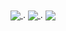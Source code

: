 <a href="https://github.com/legitnull">
  <img align= "center" src="https://komarev.com/ghpvc/?username=legitnull&color=green" />
</a>
.
<a href="https://github.com/legitnull">
  <img align="center" src="https://github-readme-stats.vercel.app/api?username=legitnull&show_icons=true&theme=merko" />
</a>
.
<a href="https://github.com/legitnull">
  <img align="center" src="https://github-readme-stats.vercel.app/api/wakatime?username=legitnull&theme=merko" />
</a>
